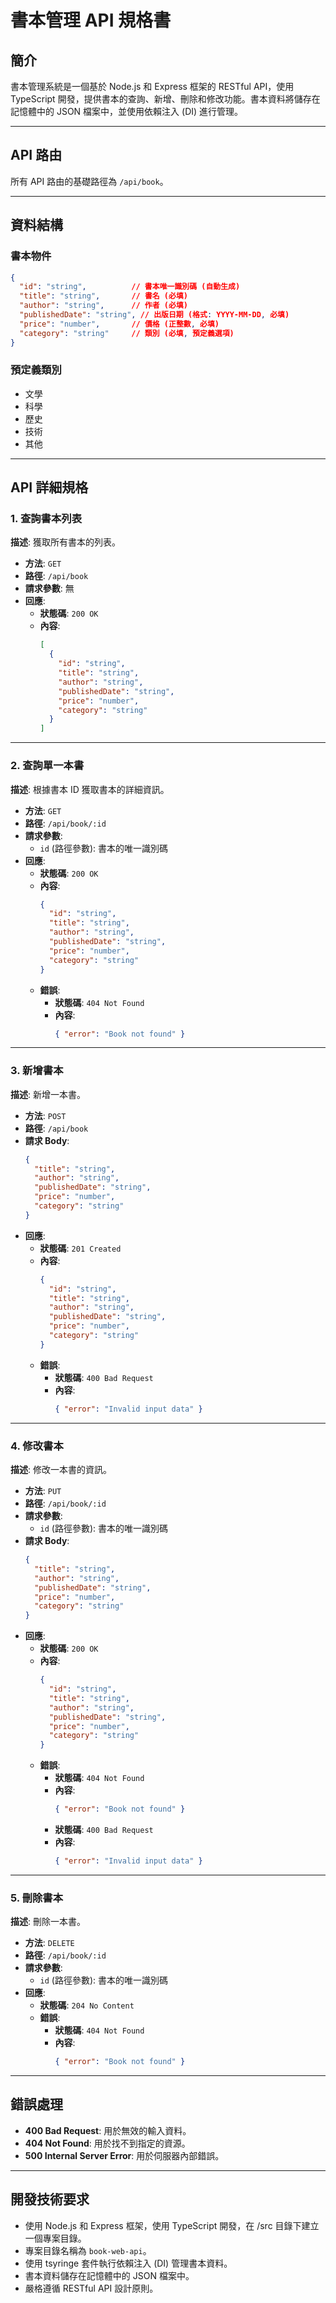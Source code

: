 # 書本管理 API 規格書

## 簡介
書本管理系統是一個基於 Node.js 和 Express 框架的 RESTful API，使用 TypeScript 開發，提供書本的查詢、新增、刪除和修改功能。書本資料將儲存在記憶體中的 JSON 檔案中，並使用依賴注入 (DI) 進行管理。

---

## API 路由
所有 API 路由的基礎路徑為 `/api/book`。

---

## 資料結構
### 書本物件
```json
{
  "id": "string",          // 書本唯一識別碼 (自動生成)
  "title": "string",       // 書名 (必填)
  "author": "string",      // 作者 (必填)
  "publishedDate": "string", // 出版日期 (格式: YYYY-MM-DD, 必填)
  "price": "number",       // 價格 (正整數, 必填)
  "category": "string"     // 類別 (必填, 預定義選項)
}
```

### 預定義類別
- 文學
- 科學
- 歷史
- 技術
- 其他

---

## API 詳細規格

### 1. 查詢書本列表
**描述**: 獲取所有書本的列表。

- **方法**: `GET`
- **路徑**: `/api/book`
- **請求參數**: 無
- **回應**:
  - **狀態碼**: `200 OK`
  - **內容**:
    ```json
    [
      {
        "id": "string",
        "title": "string",
        "author": "string",
        "publishedDate": "string",
        "price": "number",
        "category": "string"
      }
    ]
    ```

---

### 2. 查詢單一本書
**描述**: 根據書本 ID 獲取書本的詳細資訊。

- **方法**: `GET`
- **路徑**: `/api/book/:id`
- **請求參數**:
  - `id` (路徑參數): 書本的唯一識別碼
- **回應**:
  - **狀態碼**: `200 OK`
  - **內容**:
    ```json
    {
      "id": "string",
      "title": "string",
      "author": "string",
      "publishedDate": "string",
      "price": "number",
      "category": "string"
    }
    ```
  - **錯誤**:
    - **狀態碼**: `404 Not Found`
    - **內容**:
      ```json
      { "error": "Book not found" }
      ```

---

### 3. 新增書本
**描述**: 新增一本書。

- **方法**: `POST`
- **路徑**: `/api/book`
- **請求 Body**:
  ```json
  {
    "title": "string",
    "author": "string",
    "publishedDate": "string",
    "price": "number",
    "category": "string"
  }
  ```
- **回應**:
  - **狀態碼**: `201 Created`
  - **內容**:
    ```json
    {
      "id": "string",
      "title": "string",
      "author": "string",
      "publishedDate": "string",
      "price": "number",
      "category": "string"
    }
    ```
  - **錯誤**:
    - **狀態碼**: `400 Bad Request`
    - **內容**:
      ```json
      { "error": "Invalid input data" }
      ```

---

### 4. 修改書本
**描述**: 修改一本書的資訊。

- **方法**: `PUT`
- **路徑**: `/api/book/:id`
- **請求參數**:
  - `id` (路徑參數): 書本的唯一識別碼
- **請求 Body**:
  ```json
  {
    "title": "string",
    "author": "string",
    "publishedDate": "string",
    "price": "number",
    "category": "string"
  }
  ```
- **回應**:
  - **狀態碼**: `200 OK`
  - **內容**:
    ```json
    {
      "id": "string",
      "title": "string",
      "author": "string",
      "publishedDate": "string",
      "price": "number",
      "category": "string"
    }
    ```
  - **錯誤**:
    - **狀態碼**: `404 Not Found`
    - **內容**:
      ```json
      { "error": "Book not found" }
      ```
    - **狀態碼**: `400 Bad Request`
    - **內容**:
      ```json
      { "error": "Invalid input data" }
      ```

---

### 5. 刪除書本
**描述**: 刪除一本書。

- **方法**: `DELETE`
- **路徑**: `/api/book/:id`
- **請求參數**:
  - `id` (路徑參數): 書本的唯一識別碼
- **回應**:
  - **狀態碼**: `204 No Content`
  - **錯誤**:
    - **狀態碼**: `404 Not Found`
    - **內容**:
      ```json
      { "error": "Book not found" }
      ```

---

## 錯誤處理
- **400 Bad Request**: 用於無效的輸入資料。
- **404 Not Found**: 用於找不到指定的資源。
- **500 Internal Server Error**: 用於伺服器內部錯誤。

---

## 開發技術要求
- 使用 Node.js 和 Express 框架，使用 TypeScript 開發，在 /src 目錄下建立一個專案目錄。
- 專案目錄名稱為 `book-web-api`。
- 使用 tsyringe 套件執行依賴注入 (DI) 管理書本資料。
- 書本資料儲存在記憶體中的 JSON 檔案中。
- 嚴格遵循 RESTful API 設計原則。


